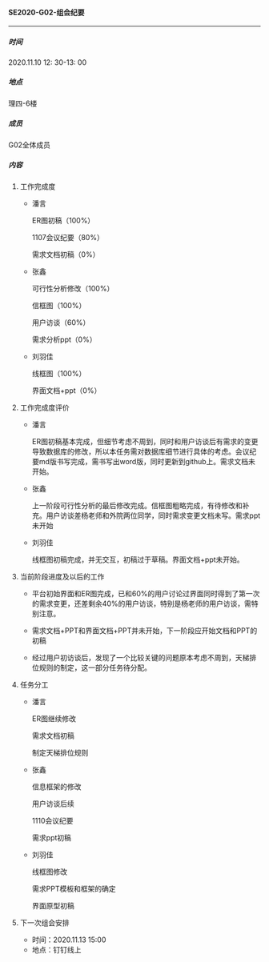 #### SE2020-G02-组会纪要

-----

##### 时间

2020.11.10  12: 30-13: 00

##### 地点

理四-6楼

##### 成员

G02全体成员

##### 内容

1. 工作完成度

   - 潘言

     ER图初稿（100%）

     1107会议纪要（80%）

     需求文档初稿（0%）

   - 张鑫

     可行性分析修改（100%）

     信框图（100%）

     用户访谈（60%）

     需求分析ppt（0%）

   - 刘羽佳

     线框图（100%）

     界面文档+ppt（0%）

     

2. 工作完成度评价

   - 潘言

     ER图初稿基本完成，但细节考虑不周到，同时和用户访谈后有需求的变更导致数据库的修改，所以本任务需对数据库细节进行具体的考虑。会议纪要md版书写完成，需书写出word版，同时更新到github上。需求文档未开始。

   - 张鑫

     上一阶段可行性分析的最后修改完成。信框图粗略完成，有待修改和补充。用户访谈差杨老师和外院两位同学，同时需求变更文档未写。需求ppt未开始

   - 刘羽佳

     线框图初稿完成，并无交互，初稿过于草稿。界面文档+ppt未开始。

   

3. 当前阶段进度及以后的工作

   + 平台初始界面和ER图完成，已和60%的用户讨论过界面同时得到了第一次的需求变更，还差剩余40%的用户访谈，特别是杨老师的用户访谈，需特别注意。

   + 需求文档+PPT和界面文档+PPT并未开始，下一阶段应开始文档和PPT的初稿

   + 经过用户初访谈后，发现了一个比较关键的问题原本考虑不周到，天梯排位规则的制定，这一部分任务待分配。

     

4. 任务分工

   - 潘言

     ER图继续修改

     需求文档初稿

     制定天梯排位规则

   - 张鑫

     信息框架的修改

     用户访谈后续

     1110会议纪要

     需求ppt初稿

   - 刘羽佳

     线框图修改

     需求PPT模板和框架的确定

     界面原型初稿

     

5. 下一次组会安排

   + 时间：2020.11.13 15:00
   + 地点：钉钉线上